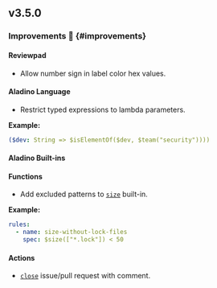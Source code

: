## v3.5.0

### Improvements :rocket: {#improvements}

#### Reviewpad

- Allow number sign in label color hex values.

#### Aladino Language

- Restrict typed expressions to lambda parameters.

**Example:**

```yaml
($dev: String => $isElementOf($dev, $team("security"))))
```

#### Aladino Built-ins

#### Functions

- Add excluded patterns to [`size`](/guides/built-ins#size) built-in.

**Example:**

```yaml
rules:
  - name: size-without-lock-files
    spec: $size(["*.lock"]) < 50
```

#### Actions

- [`close`](/guides/built-ins#close) issue/pull request with comment.
